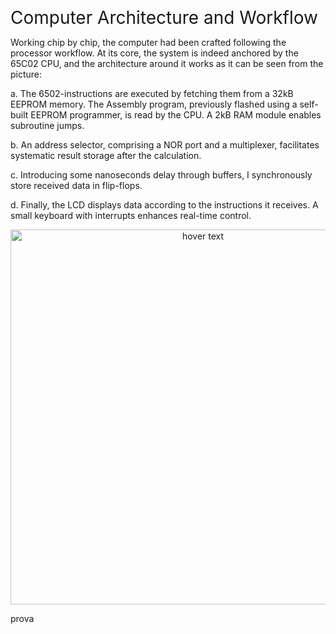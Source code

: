 <!--![schema](https://github.com/Marcolbr2001/6502_Computer/assets/66978947/97c4f9f9-d9a5-4a7c-9f70-d55d0c68c5f6)-->

<span style="font-size:2em;"> Computer Architecture and Workflow </span>

Working chip by chip, the computer had been crafted following the processor workflow. At its core, the system is indeed anchored by the 65C02 CPU, and the architecture around it works as it can be seen from the picture:

a. The 6502-instructions are executed by fetching them from a 32kB EEPROM memory. The Assembly program, previously flashed using a self-built EEPROM programmer, is read by the CPU. A 2kB RAM module enables subroutine jumps.

b. An address selector, comprising a NOR port and a multiplexer, facilitates systematic result storage after the calculation.

c. Introducing some nanoseconds delay through buffers, I synchronously store received data in flip-flops.

d. Finally, the LCD displays data according to the instructions it receives. A small keyboard with interrupts enhances real-time control.

<p align="center">
  <img src="https://github.com/Marcolbr2001/6502_Computer/assets/66978947/97c4f9f9-d9a5-4a7c-9f70-d55d0c68c5f6" width="600" title="hover text">
  <!--<img src="https://github.com/Marcolbr2001/6502_Computer/assets/66978947/97c4f9f9-d9a5-4a7c-9f70-d55d0c68c5f6" width="350" alt="accessibility text">-->
</p>

prova

